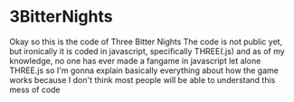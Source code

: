 # 3BitterNights
Okay so this is the code of Three Bitter Nights
The code is not public yet, but ironically it is coded in javascript, specifically THREE(.js)
and as of my knowledge, no one has ever made a fangame in javascript let alone THREE.js so I'm gonna explain basically everything about how the game works because I don't think most people will be able to understand
this mess of code


